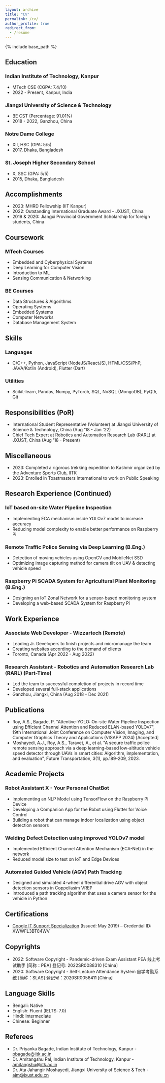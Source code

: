 ```yaml
---
layout: archive
title: "CV"
permalink: /cv/
author_profile: true
redirect_from:
  - /resume
---
```


{% include base_path %}

## Education
### Indian Institute of Technology, Kanpur
- MTech CSE (CGPA: 7.4/10)
- 2022 - Present, Kanpur, India

### Jiangxi University of Science & Technology
- BE CST (Percentage: 91.01%)
- 2018 - 2022, Ganzhou, China

### Notre Dame College
- XII, HSC (GPA: 5/5)
- 2017, Dhaka, Bangladesh

### St. Joseph Higher Secondary School
- X, SSC (GPA: 5/5)
- 2015, Dhaka, Bangladesh

## Accomplishments
- 2023: MHRD Fellowship (IIT Kanpur)
- 2022: Outstanding International Graduate Award – JXUST, China
- 2019 & 2020: Jiangxi Provincial Government Scholarship for foreign students, China

## Coursework
### MTech Courses
- Embedded and Cyberphysical Systems
- Deep Learning for Computer Vision
- Introduction to ML
- Sensing Communication & Networking

### BE Courses
- Data Structures & Algorithms
- Operating Systems
- Embedded Systems
- Computer Networks
- Database Management System

## Skills
### Languages
- C/C++, Python, JavaScript (NodeJS/ReactJS), HTML/CSS/PhP, JAVA/Kotlin (Android), Flutter (Dart)

### Utilities
- Scikit-learn, Pandas, Numpy, PyTorch, SQL, NoSQL (MongoDB), PyQt5, Git

## Responsibilities (PoR)
- International Student Representative (Volunteer) at Jiangxi University of Science & Technology, China (Aug '18 - Jan '22)
- Chief Tech Expert at Robotics and Automation Research Lab (RARL) at JXUST, China (Aug '18 - Present)

## Miscellaneous
- 2023: Completed a rigorous trekking expedition to Kashmir organized by the Adventure Sports Club, IITK
- 2023: Enrolled in Toastmasters International to work on Public Speaking

## Research Experience (Continued)
### IoT based on-site Water Pipeline Inspection
- Implementing ECA mechanism inside YOLOv7 model to increase accuracy
- Reducing model complexity to enable better performance on Raspberry Pi

### Remote Traffic Police Sensing via Deep Learning (B.Eng.)
- Detection of moving vehicles using OpenCV and MobileNet SSD
- Optimizing image capturing method for camera tilt on UAV & detecting vehicle speed

### Raspberry Pi SCADA System for Agricultural Plant Monitoring (B.Eng.)
- Designing an IoT Zonal Network for a sensor-based monitoring system
- Developing a web-based SCADA System for Raspberry Pi

## Work Experience
### Associate Web Developer - Wizzartech (Remote)
- Leading Jr. Developers to finish projects and micromanage the team
- Creating websites according to the demand of clients
- Toronto, Canada (Apr 2022 - Aug 2022)

### Research Assistant - Robotics and Automation Research Lab (RARL) (Part-Time)
- Led the team to successful completion of projects in record time
- Developed several full-stack applications
- Ganzhou, Jiangxi, China (Aug 2018 - Dec 2021)

## Publications
- Roy, A.S., Bagade, P. "Attentive-YOLO: On-site Water Pipeline Inspection using Efficient Channel Attention and Reduced ELAN-based YOLOv7", 19th International Joint Conference on Computer Vision, Imaging, and Computer Graphics Theory and Applications (VISAPP 2024) [Accepted]
- Moshayedi, A.J., Roy, A.S., Taravet, A., et al. "A secure traffic police remote sensing approach via a deep learning-based low-altitude vehicle speed detector through UAVs in smart cities: Algorithm, implementation, and evaluation", Future Transportation, 3(1), pp.189-209, 2023.


## Academic Projects
### Robot Assistant X - Your Personal ChatBot
- Implementing an NLP Model using TensorFlow on the Raspberry Pi Device
- Developing a Companion App for the Robot using Flutter for Voice Control
- Building a robot that can manage indoor localization using object detection sensors

### Welding Defect Detection using improved YOLOv7 model
- Implemented Efficient Channel Attention Mechanism (ECA-Net) in the network
- Reduced model size to test on IoT and Edge Devices

### Automated Guided Vehicle (AGV) Path Tracking
- Designed and simulated 4-wheel differential drive AGV with object detection sensors in Coppeliasim VREP
- Introduced a path tracking algorithm that uses a camera sensor for the vehicle in Python

## Certifications
- [Google IT Support Specialization](https://www.coursera.org/account/accomplishments/specialization/certificate/XWWFL3BT84WV) (Issued: May 2019) – Credential ID: XWWFL3BT84WV

## Copyrights
- 2022: Software Copyright - Pandemic-driven Exam Assistant PEA 线上考试助手 [简称：PEA] 登记号: 2022SR0088310 [China]
- 2020: Software Copyright - Self-Lecture Attendance System 自学考勤系统 [简称：SLAS] 登记号：2020SR0058411 [China]

## Language Skills
- Bengali: Native
- English: Fluent (IELTS: 7.0)
- Hindi: Intermediate
- Chinese: Beginner

## Referees
- Dr. Priyanka Bagade, Indian Institute of Technology, Kanpur - pbagade@iitk.ac.in
- Dr. Amitangshu Pal, Indian Institute of Technology, Kanpur - amitangshu@iitk.ac.in
- Dr. Ata Jahangir Moshayedi, Jiangxi University of Science & Tech - ajm@jxust.edu.cn
